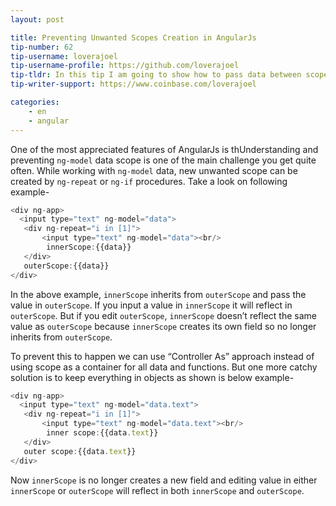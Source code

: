 ```yaml
---
layout: post

title: Preventing Unwanted Scopes Creation in AngularJs
tip-number: 62
tip-username: loverajoel 
tip-username-profile: https://github.com/loverajoel
tip-tldr: In this tip I am going to show how to pass data between scopes preventing unwanted scopes created by `ng-repeat` and `ng-if`
tip-writer-support: https://www.coinbase.com/loverajoel

categories:
    - en
    - angular
---
```


One of the most appreciated features of AngularJs is thUnderstanding and preventing ```ng-model``` data scope is one of the main challenge you get quite often.
While working with ```ng-model``` data, new unwanted scope can be created by  ```ng-repeat``` or ```ng-if``` procedures.
Take a look on following example-


```js
<div ng-app>
  <input type="text" ng-model="data">
   <div ng-repeat="i in [1]">
       <input type="text" ng-model="data"><br/>
        innerScope:{{data}}
   </div>
   outerScope:{{data}}
</div>
```

In the above example, ```innerScope``` inherits from ```outerScope``` and pass the value in ```outerScope```.
If you input a value in ```innerScope``` it will reflect in ```outerScope```. But if you edit ```outerScope```,
```innerScope``` doesn’t reflect the same value as ```outerScope``` because ```innerScope``` creates its own field
so no longer inherits from ```outerScope```.

To prevent this to happen we can use “Controller As” approach instead of using scope as a container
for all data and functions. But one more catchy solution is to keep everything in objects as shown is below example- 


```js
<div ng-app>
  <input type="text" ng-model="data.text">
   <div ng-repeat="i in [1]">
       <input type="text" ng-model="data.text"><br/>
        inner scope:{{data.text}}
   </div>
   outer scope:{{data.text}}
</div>
```

Now ```innerScope``` is no longer creates a new field and editing value in either ```innerScope``` or ```outerScope``` will
reflect in both ```innerScope``` and ```outerScope```.
